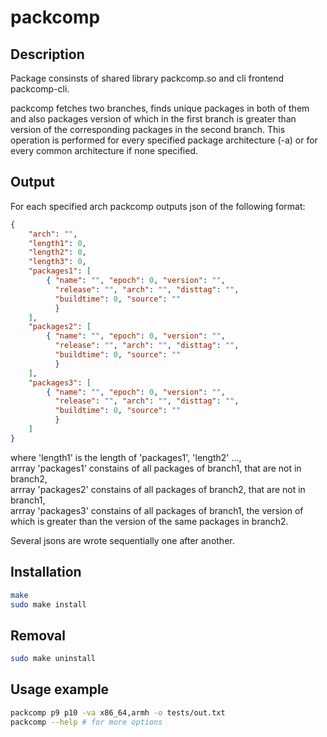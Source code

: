 # packcomp

## Description

Package consinsts of shared library packcomp.so and cli frontend packcomp-cli.

packcomp fetches two branches, finds unique packages in both of them and also packages version of which in the first branch is greater than version of the corresponding packages in the second branch. This operation is performed for every specified package architecture (-a) or for every common architecture if none specified.

## Output

For each specified arch packcomp outputs json of the following format:
```json
{
    "arch": "", 
    "length1": 0, 
    "length2": 0, 
    "length3": 0, 
    "packages1": [
        { "name": "", "epoch": 0, "version": "", 
          "release": "", "arch": "", "disttag": "", 
          "buildtime": 0, "source": "" 
          }
    ],
    "packages2": [
        { "name": "", "epoch": 0, "version": "", 
          "release": "", "arch": "", "disttag": "", 
          "buildtime": 0, "source": "" 
          }
    ],
    "packages3": [
        { "name": "", "epoch": 0, "version": "", 
          "release": "", "arch": "", "disttag": "", 
          "buildtime": 0, "source": "" 
          }
    ]
}
```

where 'length1' is the length of 'packages1', 'length2' ...,\
arrray 'packages1' constains of all packages of branch1, that are not in branch2,\
arrray 'packages2' constains of all packages of branch2, that are not in branch1,\
arrray 'packages3' constains of all packages of branch1, the version of which is greater than the version of the same packages in branch2.

Several jsons are wrote sequentially one after another.




## Installation

```bash
make
sudo make install
```

## Removal

```bash
sudo make uninstall
```

## Usage example

```bash
packcomp p9 p10 -va x86_64,armh -o tests/out.txt
packcomp --help # for more options
```